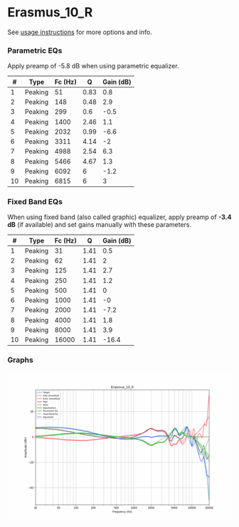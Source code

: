 # Erasmus_10_R
See [usage instructions](https://github.com/jaakkopasanen/AutoEq#usage) for more options and info.

### Parametric EQs
Apply preamp of -5.8 dB when using parametric equalizer.

|   # | Type    |   Fc (Hz) |    Q |   Gain (dB) |
|-----|---------|-----------|------|-------------|
|   1 | Peaking |        51 | 0.83 |         0.8 |
|   2 | Peaking |       148 | 0.48 |         2.9 |
|   3 | Peaking |       299 | 0.6  |        -0.5 |
|   4 | Peaking |      1400 | 2.46 |         1.1 |
|   5 | Peaking |      2032 | 0.99 |        -6.6 |
|   6 | Peaking |      3311 | 4.14 |        -2   |
|   7 | Peaking |      4988 | 2.54 |         6.3 |
|   8 | Peaking |      5466 | 4.67 |         1.3 |
|   9 | Peaking |      6092 | 6    |        -1.2 |
|  10 | Peaking |      6815 | 6    |         3   |

### Fixed Band EQs
When using fixed band (also called graphic) equalizer, apply preamp of **-3.4 dB** (if available) and set gains manually with these parameters.

|   # | Type    |   Fc (Hz) |    Q |   Gain (dB) |
|-----|---------|-----------|------|-------------|
|   1 | Peaking |        31 | 1.41 |         0.5 |
|   2 | Peaking |        62 | 1.41 |         2   |
|   3 | Peaking |       125 | 1.41 |         2.7 |
|   4 | Peaking |       250 | 1.41 |         1.2 |
|   5 | Peaking |       500 | 1.41 |         0   |
|   6 | Peaking |      1000 | 1.41 |        -0   |
|   7 | Peaking |      2000 | 1.41 |        -7.2 |
|   8 | Peaking |      4000 | 1.41 |         1.8 |
|   9 | Peaking |      8000 | 1.41 |         3.9 |
|  10 | Peaking |     16000 | 1.41 |       -16.4 |

### Graphs
![](./Erasmus_10_R.png)

